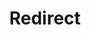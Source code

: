 ﻿---
layout: src/layouts/Redirect.astro
title: Redirect
redirect: /docs/deployments/packages/package-deployment-feature-ordering
pubDate:  2023-01-01
navSearch: false
navSitemap: false
navMenu: false
---
